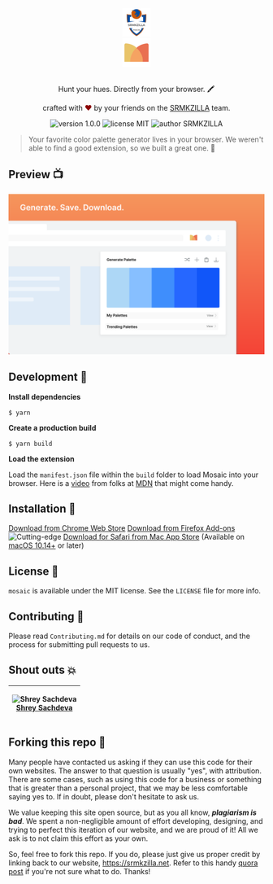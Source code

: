 <div align="center">
  <img alt="SRMKZILLA Logo" src="docs/assets/srmkzilla_logo.png" height="56" />
</div>
<div align="center">
  <img alt="Mosaic Logo" src="docs/assets/mosaic_icon.svg" height="56" />
</div>

<br>
<p align="center">
Hunt your hues. Directly from your browser. 🖍
</p>
<p align="center">
crafted with <span style="color: #8b0000;">&hearts;</span> by your friends on the <a href="https://srmkzilla.net">SRMKZILLA</a> team.
</p>
<p align="center">
    <img src="https://img.shields.io/badge/version-1.0.0-yellowgreen" alt="version 1.0.0"/>
    <img src="https://img.shields.io/badge/license-MIT-brightgreen" alt="license MIT"/>
    <img src="https://img.shields.io/badge/author-SRMKZILLA-orange" alt="author SRMKZILLA"/>
</p>

> Your favorite color palette generator lives in your browser. We weren't able to find a good extension, so we built a great one. 💃

## Preview 📺

<div align="center">
  <img alt="Screenshot" src="docs/assets/screenshot.png" />
</div>

## Development 🔧

**Install dependencies**

```
$ yarn
```

**Create a production build**

```
$ yarn build
```

**Load the extension**

Load the `manifest.json` file within the `build` folder to load Mosaic into your browser. Here is a [video](https://www.youtube.com/watch?v=cer9EUKegG4) from folks at [MDN](https://developer.mozilla.org/en-US/) that might come handy.

## Installation 🔨

[Download from Chrome Web Store](http://kzilla.xyz/ZvSRu)
[Download from Firefox Add-ons](#)
<img src="https://img.shields.io/badge/-Cutting--edge-blue" alt="Cutting-edge"/> [Download for Safari from Mac App Store](#) (Available on [macOS 10.14+](https://www.apple.com/macos/big-sur-preview/) or later)

## License 📜

`mosaic` is available under the MIT license. See the `LICENSE` file for more info.

## Contributing 🤝

Please read `Contributing.md` for details on our code of conduct, and the process for submitting pull requests to us.

## Shout outs 💥

| <p align="center">![Shrey Sachdeva](https://github.com/sachdeva-shrey.png?size=128)<br>[Shrey Sachdeva](https://github.com/sachdeva-shrey)</p>
| ---------------------------------------------------------------------------------------------------------------------------------- |

## Forking this repo 🚨

Many people have contacted us asking if they can use this code for their own websites. The answer to that question is usually "yes", with attribution. There are some cases, such as using this code for a business or something that is greater than a personal project, that we may be less comfortable saying yes to. If in doubt, please don't hesitate to ask us.

We value keeping this site open source, but as you all know, _**plagiarism is bad**_. We spent a non-negligible amount of effort developing, designing, and trying to perfect this iteration of our website, and we are proud of it! All we ask is to not claim this effort as your own.

So, feel free to fork this repo. If you do, please just give us proper credit by linking back to our website, https://srmkzilla.net. Refer to this handy [quora post](https://www.quora.com/Is-it-bad-to-copy-other-peoples-code) if you're not sure what to do. Thanks!
